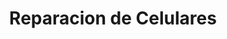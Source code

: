 ---
title: "Reparacion de Celulares"
url: /campana/reparacion-de-celulares/
shop: teléfono móvil
---